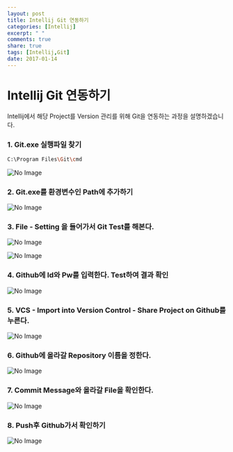 ```yaml
---
layout: post
title: Intellij Git 연동하기
categories: [Intellij]
excerpt: " "
comments: true
share: true
tags: [Intellij,Git]
date: 2017-01-14
---
```


# **Intellij Git 연동하기**

Intellij에서 해당 Project를 Version 관리를 위해 Git을 연동하는 과정을 설명하겠습니다.

### 1. Git.exe 실행파일 찾기

```bash
C:\Program Files\Git\cmd
```

![No Image](/assets/posts/20170114/1.PNG)

### 2. Git.exe를 환경변수인 Path에 추가하기

![No Image](/assets/posts/20170114/2.PNG)

### 3. File - Setting 을 들어가서 Git Test를 해본다.

![No Image](/assets/posts/20170114/3.PNG)

![No Image](/assets/posts/20170114/4.PNG)

### 4. Github에 Id와 Pw를 입력한다. Test하여 결과 확인

![No Image](/assets/posts/20170114/5.PNG)

### 5. VCS - Import into Version Control - Share Project on Github를 누른다.

![No Image](/assets/posts/20170114/6.PNG)

### 6. Github에 올라갈 Repository 이름을 정한다.

![No Image](/assets/posts/20170114/7.PNG)

### 7. Commit Message와 올라갈 File을 확인한다.

![No Image](/assets/posts/20170114/8.PNG)

### 8. Push후 Github가서 확인하기

![No Image](/assets/posts/20170114/9.PNG)
